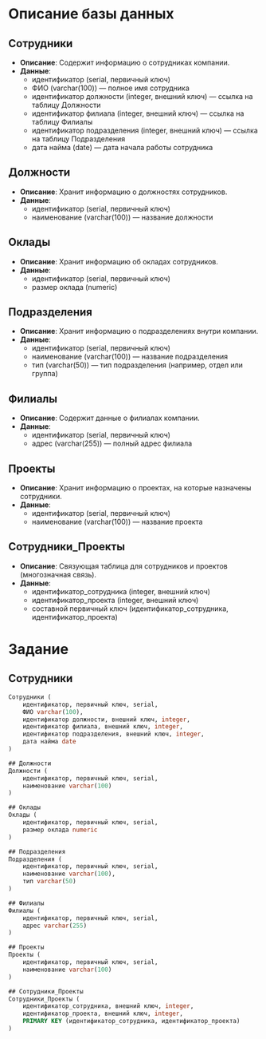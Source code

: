 # Описание базы данных

## Сотрудники
- **Описание**: Содержит информацию о сотрудниках компании.
- **Данные**:
  - идентификатор (serial, первичный ключ)
  - ФИО (varchar(100)) — полное имя сотрудника
  - идентификатор должности (integer, внешний ключ) — ссылка на таблицу Должности
  - идентификатор филиала (integer, внешний ключ) — ссылка на таблицу Филиалы
  - идентификатор подразделения (integer, внешний ключ) — ссылка на таблицу Подразделения
  - дата найма (date) — дата начала работы сотрудника

## Должности
- **Описание**: Хранит информацию о должностях сотрудников.
- **Данные**:
  - идентификатор (serial, первичный ключ)
  - наименование (varchar(100)) — название должности

## Оклады
- **Описание**: Хранит информацию об окладах сотрудников.
- **Данные**:
  - идентификатор (serial, первичный ключ)
  - размер оклада (numeric)

## Подразделения
- **Описание**: Хранит информацию о подразделениях внутри компании.
- **Данные**:
  - идентификатор (serial, первичный ключ)
  - наименование (varchar(100)) — название подразделения
  - тип (varchar(50)) — тип подразделения (например, отдел или группа)

## Филиалы
- **Описание**: Содержит данные о филиалах компании.
- **Данные**:
  - идентификатор (serial, первичный ключ)
  - адрес (varchar(255)) — полный адрес филиала

## Проекты
- **Описание**: Хранит информацию о проектах, на которые назначены сотрудники.
- **Данные**:
  - идентификатор (serial, первичный ключ)
  - наименование (varchar(100)) — название проекта

## Сотрудники_Проекты
- **Описание**: Связующая таблица для сотрудников и проектов (многозначная связь).
- **Данные**:
  - идентификатор_сотрудника (integer, внешний ключ)
  - идентификатор_проекта (integer, внешний ключ)
  - составной первичный ключ (идентификатор_сотрудника, идентификатор_проекта)

# Задание

## Сотрудники
```sql
Сотрудники (
    идентификатор, первичный ключ, serial,
    ФИО varchar(100),
    идентификатор должности, внешний ключ, integer,
    идентификатор филиала, внешний ключ, integer,
    идентификатор подразделения, внешний ключ, integer,
    дата найма date
)

## Должности
Должности (
    идентификатор, первичный ключ, serial,
    наименование varchar(100)
)

## Оклады
Оклады (
    идентификатор, первичный ключ, serial,
    размер оклада numeric
)

## Подразделения
Подразделения (
    идентификатор, первичный ключ, serial,
    наименование varchar(100),
    тип varchar(50)
)

## Филиалы
Филиалы (
    идентификатор, первичный ключ, serial,
    адрес varchar(255)
)

## Проекты
Проекты (
    идентификатор, первичный ключ, serial,
    наименование varchar(100)
)

## Сотрудники_Проекты 
Сотрудники_Проекты (
    идентификатор_сотрудника, внешний ключ, integer,
    идентификатор_проекта, внешний ключ, integer,
    PRIMARY KEY (идентификатор_сотрудника, идентификатор_проекта)
)
